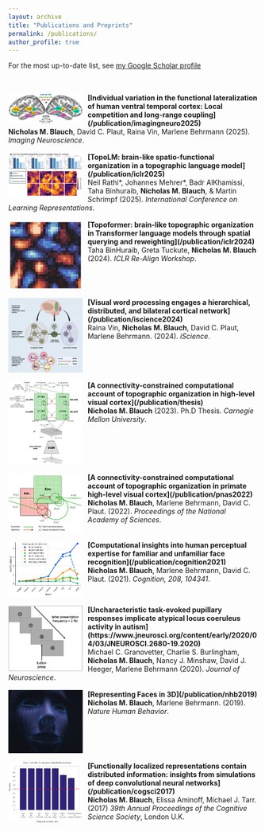 ```yaml
---
layout: archive
title: "Publications and Preprints"
permalink: /publications/
author_profile: true
---
```


For the most up-to-date list, see [my Google Scholar profile](https://scholar.google.com/citations?user=mKI-uQ4AAAAJ&hl)

<br style="clear:both" />
<br>
<img align="left" src="/images/biorxiv2024_pic.png" width="150" style="margin-right:10px"/> <b>[Individual variation in the functional lateralization of human ventral temporal cortex: Local competition and long-range coupling](/publication/imagingneuro2025)</b> <br>
<b>Nicholas M. Blauch</b>, David C. Plaut, Raina Vin, Marlene Behrmann (2025). <i>Imaging Neuroscience</i>.

<br style="clear:both" />
<br>
<img align="left" src="/images/topoLM_pic.png" width="150" style="margin-right:10px"/> <b>[TopoLM: brain-like spatio-functional organization in a topographic language model](/publication/iclr2025)</b> <br>
Neil Rathi*, Johannes Mehrer*, Badr AlKhamissi, Taha Binhuraib, <b>Nicholas M. Blauch</b>, & Martin Schrimpf (2025). <i>International Conference on Learning Representations</i>.

<br style="clear:both" />
<br>
<img align="left" src="/images/topoformer_pic.png" width="150" style="margin-right:10px"/> <b>[Topoformer: brain-like topographic organization in Transformer language models through spatial querying and reweighting](/publication/iclr2024)</b> <br>
Taha BinHuraib, Greta Tuckute, <b>Nicholas M. Blauch</b> (2024). <i>ICLR Re-Align Workshop</i>.

<br style="clear:both" />
<br>
<img align="left" src="/images/vin_iscience_2024.jpg" width="150" style="margin-right:10px"/> <b>[Visual word processing engages a hierarchical,
distributed, and bilateral cortical network](/publication/iscience2024)</b> <br>
Raina Vin, <b>Nicholas M. Blauch</b>, David C. Plaut, Marlene Behrmann. (2024). <i>iScience</i>.

<br style="clear:both" />
<br>
<img align="left" src="/images/thesis_arch_pic.png" width="150" style="margin-right:10px"/> <b>[A connectivity-constrained computational account of topographic organization in high-level visual cortex](/publication/thesis)</b> <br>
<b>Nicholas M. Blauch</b> (2023). Ph.D Thesis. <i>Carnegie Mellon University</i>.

<br style="clear:both" />
<br>
<img align="left" src="/images/VSS2021_pic.png" width="150" style="margin-right:10px"/> <b>[A connectivity-constrained computational account of topographic organization in primate high-level visual cortex](/publication/pnas2022)</b> <br>
<b>Nicholas M. Blauch</b>, Marlene Behrmann, David C. Plaut. (2022). <i>Proceedings of the National Academy of Sciences</i>.

<br style="clear:both" />
<br>
<img align="left" src="/images/ccn2019_pic.png" width="150" style="margin-right:10px"/> <b>[Computational insights into human perceptual expertise for familiar and unfamiliar face recognition](/publication/cognition2021)</b> <br>
<b>Nicholas M. Blauch</b>, Marlene Behrmann, David C. Plaut. (2021). <i>Cognition, 208, 104341</i>.

<br style="clear:both" />
<br>
<img align="left" src="/images/autism_pic.png" width="150" style="margin-right:10px"/> <b>[Uncharacteristic task-evoked pupillary responses implicate atypical locus coeruleus activity in autism](https://www.jneurosci.org/content/early/2020/04/03/JNEUROSCI.2680-19.2020)</b> <br>
Michael C. Granovetter, Charlie S. Burlingham, <b>Nicholas M. Blauch</b>, Nancy J. Minshaw, David J. Heeger, Marlene Behrmann (2020). <i>Journal of Neuroscience</i>.

<br style="clear:both" />
<br>
<img align="left" src="/images/nhb2019_pic.png" width="150" style="margin-right:10px"/> <b>[Representing Faces in 3D](/publication/nhb2019)</b> <br>
<b>Nicholas M. Blauch</b>, Marlene Behrmann. (2019). <i>Nature Human Behavior</i>.

<br style="clear:both" />
<br>
<img align="left" src="/images/cogsci2017_pic.png" width="150" style="margin-right:10px"/> <b>[Functionally localized representations contain distributed information: insights from simulations of deep convolutional neural networks](/publication/cogsci2017)</b> <br>
<b>Nicholas M. Blauch</b>, Elissa Aminoff, Michael J. Tarr. (2017) <i>39th Annual Proceedings of the Cognitive Science Society</i>, London U.K.
<br style="clear:both" />

